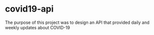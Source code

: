 # covid19-api
The purpose of this project was to design an API that provided daily and weekly updates about COVID-19

